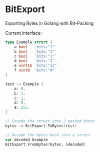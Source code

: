 # BitExport
Exporting Bytes in Golang with Bit-Packing

Current interface:
```go
type Example struct {
	a bool   `bits:"1"`
	b bool   `bits:"1"`
	c bool   `bits:"1"`
	d bool   `bits:"1"`
	e uint16 `bits:"12"`
	f uint8  `bits:"4"`
}

test := Example {
	a: 0,
	b: 1,
	c: 1,
	d: 0,
	e: 255,
}

// Encode the struct into 2 packed bytes
bytes := BitExport.ToBytes(test)

// Decode the bytes back into a struct
var decoded Example
BitExport.FromBytes(bytes, &decoded)

```
